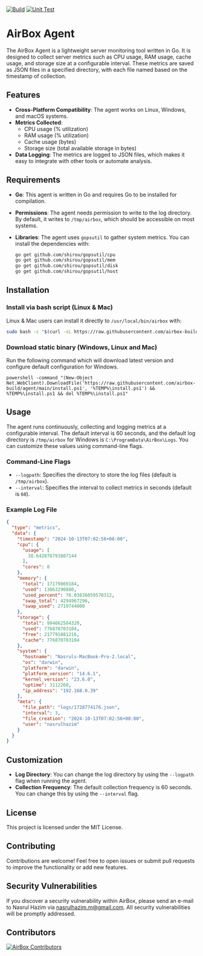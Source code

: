[![Build](https://github.com/airbox-build/agent/actions/workflows/release.yml/badge.svg)](https://github.com/airbox-build/agent/actions/workflows/release.yml) [![Unit Test](https://github.com/airbox-build/agent/actions/workflows/unit-test.yml/badge.svg)](https://github.com/airbox-build/agent/actions/workflows/unit-test.yml)

# AirBox Agent

The AirBox Agent is a lightweight server monitoring tool written in Go. It is designed to collect server metrics such as CPU usage, RAM usage, cache usage, and storage size at a configurable interval. These metrics are saved as JSON files in a specified directory, with each file named based on the timestamp of collection.

## Features

- **Cross-Platform Compatibility**: The agent works on Linux, Windows, and macOS systems.
- **Metrics Collected**:
  - CPU usage (% utilization)
  - RAM usage (% utilization)
  - Cache usage (bytes)
  - Storage size (total available storage in bytes)
- **Data Logging**: The metrics are logged to JSON files, which makes it easy to integrate with other tools or automate analysis.

## Requirements

- **Go**: This agent is written in Go and requires Go to be installed for compilation.
- **Permissions**: The agent needs permission to write to the log directory. By default, it writes to `/tmp/airbox`, which should be accessible on most systems.
- **Libraries**: The agent uses `gopsutil` to gather system metrics. You can install the dependencies with:

  ```sh
  go get github.com/shirou/gopsutil/cpu
  go get github.com/shirou/gopsutil/mem
  go get github.com/shirou/gopsutil/disk
  go get github.com/shirou/gopsutil/host
  ```

## Installation

### Install via bash script (Linux & Mac)

Linux & Mac users can install it directly to `/usr/local/bin/airbox` with:

```bash
sudo bash -c "$(curl -sL https://raw.githubusercontent.com/airbox-build/agent/refs/heads/main/install)"
```

### Download static binary (Windows, Linux and Mac)

Run the following command which will download latest version and configure default configuration for Windows.

```batch
powershell -command "(New-Object Net.WebClient).DownloadFile('https://raw.githubusercontent.com/airbox-build/agent/main/install.ps1', '%TEMP%\install.ps1') && %TEMP%\install.ps1 && del %TEMP%\install.ps1"
```

## Usage

The agent runs continuously, collecting and logging metrics at a configurable interval. The default interval is 60 seconds, and the default log directory is `/tmp/airbox` for Windows is `C:\ProgramData\AirBox\Logs`. You can customize these values using command-line flags.

### Command-Line Flags

- `--logpath`: Specifies the directory to store the log files (default is `/tmp/airbox`).
- `--interval`: Specifies the interval to collect metrics in seconds (default is `60`).

### Example Log File

```json
{
  "type": "metrics",
  "data": {
    "timestamp": "2024-10-13T07:02:56+08:00",
    "cpu": {
      "usage": [
        38.642078793807144
      ],
      "cores": 8
    },
    "memory": {
      "total": 17179869184,
      "used": 13063290880,
      "used_percent": 76.03836059570312,
      "swap_total": 4294967296,
      "swap_used": 2719744000
    },
    "storage": {
      "total": 994662584320,
      "used": 776870703104,
      "free": 217791881216,
      "cache": 776870703104
    },
    "system": {
      "hostname": "Nasruls-MacBook-Pro-2.local",
      "os": "darwin",
      "platform": "darwin",
      "platform_version": "14.6.1",
      "kernel_version": "23.6.0",
      "uptime": 3112268,
      "ip_address": "192.168.0.39"
    },
    "meta": {
      "file_path": "logs/1728774176.json",
      "interval": 3,
      "file_creation": "2024-10-13T07:02:56+08:00",
      "user": "nasrulhazim"
    }
  }
}
```

## Customization

- **Log Directory**: You can change the log directory by using the `--logpath` flag when running the agent.
- **Collection Frequency**: The default collection frequency is 60 seconds. You can change this by using the `--interval` flag.

## License

This project is licensed under the MIT License.

## Contributing

Contributions are welcome! Feel free to open issues or submit pull requests to improve the functionality or add new features.

## Security Vulnerabilities

If you discover a security vulnerability within AirBox, please send an e-mail to Nasrul Hazim via [nasrulhazim.m@gmail.com](mailto:nasrulhazim.m@gmail.com). All security vulnerabilities will be promptly addressed.

## Contributors

<a href="https://github.com/airbox-build/agent/graphs/contributors">
  <img src="https://contrib.rocks/image?repo=airbox-build/agent"  alt="AirBox Contributors"/>
</a>
